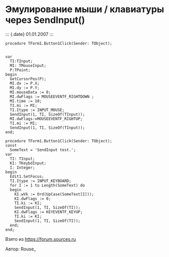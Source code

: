 Эмулирование мыши / клавиатуры через SendInput()
================================================

::: {.date}
01.01.2007
:::

    procedure TForm1.Button1Click(Sender: TObject);

     
    var
      TI:TInput;
      MI: TMouseInput;
      P:TPoint;
    begin
      GetCursorPos(P);
      MI.dx := P.X;
      MI.dy := P.Y;
      MI.mouseData := 0;
      MI.dwFlags := MOUSEEVENTF_RIGHTDOWN ;
      MI.time := 10;
      TI.mi := MI;
      TI.Itype := INPUT_MOUSE;
      SendInput(1, TI, SizeOf(TInput));
      MI.dwFlags:=MOUSEEVENTF_RIGHTUP;
      TI.mi := MI;
      SendInput(1, TI, SizeOf(TInput));
    end;

    procedure TForm1.Button1Click(Sender: TObject);
    const
      SomeText = 'SendInput test.';
    var
      TI: TInput;
      KI: TKeybdInput;
      I: Integer;
    begin
      Edit1.SetFocus;
      TI.Itype := INPUT_KEYBOARD;
      for I := 1 to Length(SomeText) do
      begin
        KI.wVk := Ord(UpCase(SomeText[I]));
        KI.dwFlags := 0;
        TI.ki := KI;
        SendInput(1, TI, SizeOf(TI));
        KI.dwFlags := KEYEVENTF_KEYUP;
        TI.ki := KI;
        SendInput(1, TI, SizeOf(TI));
      end;
    end;

Взято из <https://forum.sources.ru>

Автор: Rouse\_
